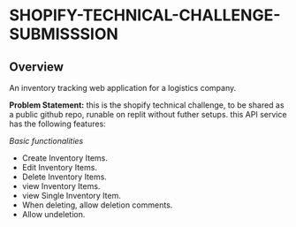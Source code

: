 # SHOPIFY-TECHNICAL-CHALLENGE-SUBMISSSION

## Overview

An inventory tracking web application for a logistics company.

**Problem Statement:**
this is the shopify technical challenge, to be shared as a public github repo, runable on replit without futher setups. this API service has the following features:

*Basic functionalities*

* Create Inventory Items.
* Edit Inventory Items.
* Delete Inventory Items.
* view Inventory Items.
* view Single Inventory Item.
* When deleting, allow deletion comments.
* Allow undeletion.
